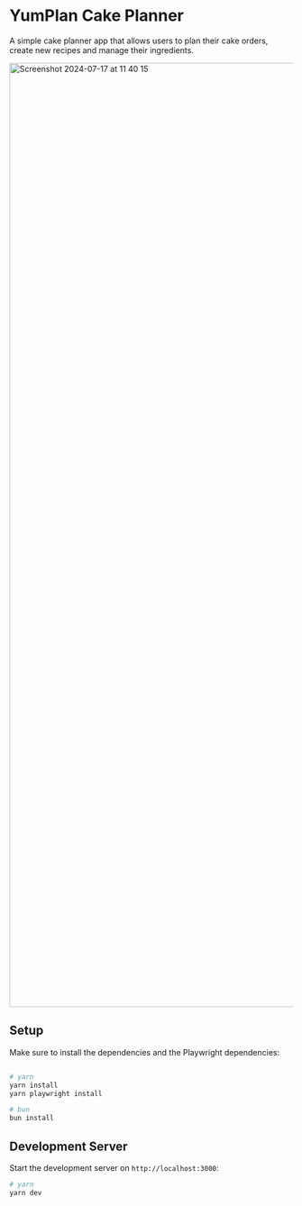 # YumPlan Cake Planner

A simple cake planner app that allows users to plan their cake orders, create new recipes and manage their ingredients.

<img width="1676" alt="Screenshot 2024-07-17 at 11 40 15" src="https://github.com/user-attachments/assets/81c4c64d-159c-4dfe-ab63-45f9217d04f4">

## Setup

Make sure to install the dependencies and the Playwright dependencies:

```bash

# yarn
yarn install
yarn playwright install

# bun
bun install
```

## Development Server

Start the development server on `http://localhost:3000`:

```bash
# yarn
yarn dev
```
